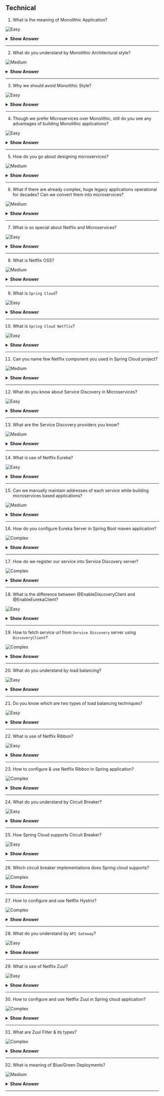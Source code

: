 ## Technical

1. What is the meaning of Monolithic Application?

![Easy](https://github.com/revaturelabs/interviewquestions/blob/dev/ComplexityTags/simple%20(2).svg)

<details> <summary> <b> Show Answer </b> </summary>

<blockquote> 
    
- When all the features/functionalities of an application are coupled together in single code base, then that application is termed as Monolithic applications.
	
</blockquote> 

</details>

---

2. What do you understand by Monolithic Architectural style?

![Medium](https://github.com/revaturelabs/interviewquestions/blob/dev/ComplexityTags/Medium%20(2).svg)

<details> <summary> <b> Show Answer </b> </summary>

<blockquote> 
    
- `Monolithic Architectural Style` is traditional software development style.
- It is built as a unified one code base unit that is self-contained and independent from other applications.
- In Monolithic style code is tightly coupled and servers all of the business concerns together.  
- To make a change to Monolithic of application requires update to entire stack by accessing the code base and building and deploying an updated version of the service-side interface. 
- This leads to changes/updates restrictive and time-consuming. 
	
</blockquote> 

</details>

---

3. Why we should avoid Monolithic Style? 

![Easy](https://github.com/revaturelabs/interviewquestions/blob/dev/ComplexityTags/simple%20(2).svg)

<details> <summary> <b> Show Answer </b> </summary>

<blockquote> 
    
  - There are many drawbacks of using Monolithic Style as listed below-
  - **Slower development speed**  due to large, complex monolithic application.
  - We **can’t scale individual components**.
  - As application evolves & become complex, **making changes are often expensive and time-consuming**.
  - Small change in monolithic application requires the **redeployment of the entire project**.
  - **Difficult to change framework/language** hence barrier to technology adoption.
  - Developer are **constrained by the technologies already used** in the monolith.
  - Due to one **smallest error the entire applications can be down and unavailable**.
</blockquote> 

</details>

---

4. Though we prefer Microservices over Monolithic, still do you see any advantages of building Monolithic applications?

![Easy](https://github.com/revaturelabs/interviewquestions/blob/dev/ComplexityTags/simple%20(2).svg)

<details> <summary> <b> Show Answer </b> </summary>

<blockquote> 
    
  - Yes there are too few advantages of Monolithic applications as listed below-
  - One code base, it is **easier to develop**.
  - Single build unit makes **deployment easier**.
  - **Better performance** due to centralized code base.
  - **Simplified end-to-end testing** due to single, centralized unit.
  - **Easy debugging** to locate application issues.
  - **Cost of hosting** is less compared to microservices style.
	
</blockquote> 

</details>

---

5. How do you go about designing microservices?

![Medium](https://github.com/revaturelabs/interviewquestions/blob/dev/ComplexityTags/Medium%20(2).svg)

<details> <summary> <b> Show Answer </b> </summary>

<blockquote> 
    
- Microservices is an architecture style to build large scale applications that can be scaled up independently.
- In a microservice architecture design, we divide an application into suite of small services, each running in its own process and communicating with lightweight mechanisms, often an HTTP resource API.
- These services are built around business capabilities and independently deployable by fully automated deployment process.
- There is a bare minimum of centralized management of these services, which may be written in different programming languages and use different data storage technologies. 
- Each service runs a unique process and manages its database. 
- A service can generate alerts, log data, support user interfaces (UIs), handle user identification or authentication, and perform various other tasks.
	
</details>

---
	
6. What if there are already complex, huge legacy applications operational for decades? Can we convert them into microservices?

![Medium](https://github.com/revaturelabs/interviewquestions/blob/dev/ComplexityTags/Medium%20(2).svg)

<details> <summary> <b> Show Answer </b> </summary>

<blockquote> 
    
- Top companies in the world for example Amazon, Netflix, Uber, etc., have adopted the microservices architecture(`MSA`) style for developing their applications. 
- Over time, these enterprises dismantled their monolithic applications and refactored them into microservice-based architectures. 
- Usually, the legacy applications which involved huge capital and way complex at core takes time to slowly migrate to MSA.
- Companies are trying to migrate first the UI or client facing layer to MSA followed by slowly moving towards the core complex layers. 
- This has given them scaling advantages, greater business agility, and increased profits.
	
</blockquote> 

</details>

---
7. What is so special about Netflix and Microservices?

![Easy](https://github.com/revaturelabs/interviewquestions/blob/dev/ComplexityTags/simple%20(2).svg)

<details> <summary> <b> Show Answer </b> </summary>

<blockquote> 
    
- Netflix is an organization that pioneered migration into microservices and became a market leader through innovation.
- Beginning In 2012, Netflix began adopting microservices.
- They made the decision to break down their monolithic legacy application into smaller, individual microservices to lower the possibility of system errors and ensure better long-term system stability.
- Switching to a microservices architecture can create exciting opportunities is proven by Netflix.
	
</blockquote> 

</details>

---
	
8. What is Netflix OSS?

![Medium](https://github.com/revaturelabs/interviewquestions/blob/dev/ComplexityTags/Medium%20(2).svg)

<details> <summary> <b> Show Answer </b> </summary>

<blockquote> 
    
- Netflix has created `Open-Source Software (OSS)` for creating microservices application when it was transiting from monolithic application to microservices. 
- Netflix decided to contribute these libraries and frameworks to the broader open-source community.
- These libraries and frameworks can be used by anyone who wants to create a microservices application for their business.

</blockquote> 

</details>

---
9. What is `Spring Cloud`?

![Easy](https://github.com/revaturelabs/interviewquestions/blob/dev/ComplexityTags/simple%20(2).svg)

<details> <summary> <b> Show Answer </b> </summary>

<blockquote> 
    
- Just like Spring Framework, Spring Data & Spring Boot, there is another project called Spring Cloud.
- Spring Cloud project help build robust cloud applications and it provides a solution to the commonly encountered patterns when developing a distributed system. 
- Spring Cloud project provides tools for developers to quickly build both cloud and microservice-based applications.
	
</blockquote> 

</details>

---
10. What is `Spring Cloud Netflix`?

![Easy](https://github.com/revaturelabs/interviewquestions/blob/dev/ComplexityTags/simple%20(2).svg)

<details> <summary> <b> Show Answer </b> </summary>

<blockquote> 
    
- `Spring Cloud` is divided into a group of sub projects for managing the challenges of development of cloud-based systems. 
- `Spring Cloud Netflix` provides Netflix OSS integrations for Spring Boot apps through autoconfiguration and binding to the Spring Environment. 
- With a few simple annotations, we can quickly enable and configure the common patterns inside our application and build large distributed systems with various Netflix components. 

</blockquote> 

</details>

---
11. Can you name few Netflix component you used in Spring Cloud project?

![Medium](https://github.com/revaturelabs/interviewquestions/blob/dev/ComplexityTags/Medium%20(2).svg)

<details> <summary> <b> Show Answer </b> </summary>

<blockquote> 
    
  - We can leverage `Spring Cloud Netflix` project and integrate below Netflix OSS components- 
  - `Netflix Eureka` - This is Service Discovery Server
  - `Netflix Ribbon` - Dynamic Routing and Load Balancer
  - `Netflix Hystrix` -  Circuit Breaker
  - `Netflix Zuul` - API Gateway
	
</blockquote> 

</details>

---
12. What do you know about Service Discovery in Microservices?

![Easy](https://github.com/revaturelabs/interviewquestions/blob/dev/ComplexityTags/simple%20(2).svg)

<details> <summary> <b> Show Answer </b> </summary>

<blockquote> 
    
- Under distributed application development, we have a concept called Service Registration and Service Discovery.
- We have one dedicated server which is responsible for maintaining the registry of all the microservices that have been deployed and removed.
- We can understand it as a lookup service where microservices (clients) can register themselves and discover other registered microservices.
	
</blockquote> 

</details>

---
	
13. What are the Service Discovery providers you know?

![Medium](https://github.com/revaturelabs/interviewquestions/blob/dev/ComplexityTags/Medium%20(2).svg)

<details> <summary> <b> Show Answer </b> </summary>

<blockquote> 
    
- Netflix Eureka or Consul are the two popular Service Discovery providers.

</blockquote> 

</details>

---
14.   What is use of Netflix Eureka? 

![Easy](https://github.com/revaturelabs/interviewquestions/blob/dev/ComplexityTags/simple%20(2).svg)

<details> <summary> <b> Show Answer </b> </summary>

<blockquote> 
    
- Netflix Eureka is used as Service Discovery Server.
- Each client microservice need to first register with Eureka server.
- Post registration Eureka server provides metadata such as host, post, and health indicators which allows other microservices to discover it. 
- The discovery server expects a regular heartbeat message from each microservice instance. 
- If any microservice instance consistently fail to send a heartbeat, then the discovery server will remove the instance from its registry. 
- This way Eureka server maintains very stable ecosystem of microservices collaborating with each other. 
	
</blockquote> 

</details>

---
15.  Can we manually maintain addresses of each service while building microservices based applications?

![Medium](https://github.com/revaturelabs/interviewquestions/blob/dev/ComplexityTags/Medium%20(2).svg)

<details> <summary> <b> Show Answer </b> </summary>

<blockquote> 
    
- No, we don’t have to manually maintain the address of other microservices.
- This is usually one of the key responsibilities of Service Discovery Server.
- Usually, each service instance in microservices based architecture is scaled up and down as per application load.
- Also, we use a virtual host to host the services, especially in the cloud environment.
	
</blockquote> 

</details>

---
16. How do you configure Eureka Server in Spring Boot maven application?

![Complex](https://github.com/revaturelabs/interviewquestions/blob/dev/ComplexityTags/Complex%20(2).svg)

<details> <summary> <b> Show Answer </b> </summary>

<blockquote> 
    
- We have to add below maven dependencies in `pom.xml`
	
```xml
  <dependencies>
	<dependency>
		<groupId>org.springframework.cloud</groupId>
		<artifactId>spring-cloud-dependencies</artifactId>
		<version>Camden.SR6</version>
		<type>pom</type>
		<scope>import</scope>
	</dependency>
	<dependency>
		<groupId>org.springframework.cloud</groupId>
		<artifactId>spring-cloud-starter-eureka-server</artifactId>
	</dependency>
  </dependencies>
	
```
- Configure `Eureka server common port: 8761` inside application.properties file as below-
```
#Port 8761 is the common port for Eureka Servers
server.port=8761

#Indicates whether or not this instance should register its information with eureka server for discovery by others.
#In some cases, you do not want your instances to be discovered whereas you just want do discover other instances.
#Since current app is actual Eureka server hence we must keep this value as false
eureka.client.register-with-eureka=false

#Indicates whether this client should fetch eureka registry information from eureka server.
#Usually Kept false
eureka.client.fetch-registry=false

#If instance goes down what shall be done? in production we must 
#Have multiple instances of the eureka server running that is controlled using below property
#eureka.server.maxThreadsForPeerReplication=0

eureka.server.max-threads-for-peer-replication=0

#When the registry starts, it will complain (with a stacktrace) that there 
#are no replica nodes to which the registry can connect. In a production environment,
#you will want more than one instance of the registry. For our simple purposes, 
#however, it suffices to disable the relevant logging.
#logging.level.com.netflix.eureka=OFF
#logging.level.com.netflix.discovery=OFF
#https://cloud.spring.io/spring-cloud-static/Dalston.SR5/multi/multi__appendix_compendium_of_configuration_properties.html
	
```
- Annotate the Spring Boot application main class with @EnableEurekaServer annotation-

```java
import org.springframework.boot.SpringApplication;
import org.springframework.boot.autoconfigure.SpringBootApplication;
import org.springframework.cloud.netflix.eureka.server.EnableEurekaServer;

@SpringBootApplication
@EnableEurekaServer
public class EurekaServerApplication {
	public static void main(String[] args) {
		SpringApplication.run(EurekaServerApplication.class, args);
	}
}
```
- Check Browser for Registry Server on http://localhost:8761/

</blockquote> 

</details>

---
17. How do we register our service into Service Discovery server?

![Complex](https://github.com/revaturelabs/interviewquestions/blob/dev/ComplexityTags/Complex%20(2).svg)

<details> <summary> <b> Show Answer </b> </summary>

<blockquote> 

- Ensure the Service Discovery server is up and running, assuming it’s running locally on port 8761 [http://localhost:8761/]
- Now, we have to add required maven dependencies in `pom.xml`-
```xml
  <dependencies>
	<dependency>
		<groupId>org.springframework.cloud</groupId>
		<artifactId>spring-cloud-dependencies</artifactId>
		<version>Camden.SR6</version>
		<type>pom</type>
		<scope>import</scope>
	</dependency>
	<dependency>
		<groupId>org.springframework.cloud</groupId>
		<artifactId>spring-cloud-starter-eureka-server</artifactId>
	</dependency>
  </dependencies>
```
- Set below properties inside application.properties file-

```
#When Eureka server is configured with multiple zones we define them, in simple case we can keep it as default
eureka.client.serviceUrl.defaultZone=http://localhost:8761/eureka

#In Eureka each service is identified by unique Id, it’s our choice to keep id as we like, e.g., combination of `serviceName:port` uniquely identifies each service.
eureka.instance.instanceId=${spring.application.name}:${server.port}

#Our service names
spring.application.name=my-producer

#Our service port number
spring.port=8080

```
- Annotate the Spring Boot application main class with @EnableDiscoveryClient annotation-

```java
import org.springframework.boot.SpringApplication;
import org.springframework.boot.autoconfigure.SpringBootApplication;
import org.springframework.cloud.client.discovery.EnableDiscoveryClient;

//@EnableDiscoveryClient will register discovery service using the jar available in class path like Consul, Eureka, Kubernetes.
//@EnableDiscoveryClient lives in spring-cloud-commons and picks the implementation on the class path. 
//@EnableEurekaClient lives in spring-cloud-netflix and only works for Eureka. If eureka is on your class path, they are effectively the same.

@SpringBootApplication
@EnableDiscoveryClient
public class ProducerEureka2 {
	public static void main(String[] args) {
		SpringApplication.run(ProducerEureka2.class, args);
	}
}
```

- Launch application and verify the service with name `my-producer:8080` is visible on Service Discovery dashboard at http://localhost:8761/

</blockquote> 

</details>

---

18. What is the difference between @EnableDiscoveryClient and @EnableEurekaClient?

![Easy](https://github.com/revaturelabs/interviewquestions/blob/dev/ComplexityTags/simple%20(2).svg)

<details> <summary> <b> Show Answer </b> </summary>

<blockquote> 
    
- There are multiple implementations of "Discovery Service" (Eureka, Consul, Zookeeper). 
- `@EnableDiscoveryClient` will register discovery service using the jar available in class path like Consul, Eureka, Kubernetes.
- `@EnableDiscoveryClient` lives in `spring-cloud-commons` and picks the implementation on the class path. 
- `@EnableEurekaClient` lives in `spring-cloud-netflix` and only works for Eureka. 
- If eureka is on your class path, they are effectively the same.
</blockquote> 

</details>

---

19. How to fetch service url from `Service Discovery` server using `DiscoveryClient`?

![Complex](https://github.com/revaturelabs/interviewquestions/blob/dev/ComplexityTags/Complex%20(2).svg)

<details> <summary> <b> Show Answer </b> </summary>

<blockquote> 
    
- To fetch service url from Service Discovery server we will inject `org.springframework.cloud.client.discovery.DiscoveryClient` in our service/controller layer.
- `DiscoveryClient` represents operations commonly available to Discovery service such as Netflix Eureka or Consul.
- One service might be registered with same name on multiple ports hence we first need to get list of its all instances using `getInstances(String)` method of `DiscoveryClient`.
- We can then choose any of the retrieved instances and invoke get the service's base url using getUri() method as shown below-
  
```java
	StringBuilder responseText = new StringBuilder();
	List<ServiceInstance> instances = discoveryClient.getInstances("employee-producer");
		for (int i = 0; i < instances.size(); i++) {
			System.out.println("[" + i + "]  -->  " + instances.get(i).getUri());
			responseText.append("\n[" + i + "]  -->  " + instances.get(i).getUri());
		}
		System.out.println("Using the first producer service got from DiscoveryClient:" + instances.get(0).getUri());
		responseText.append("\n\n\nUsing the first service:\n" + instances.get(0).getUri());
		ServiceInstance serviceInstance = instances.get(0);
		String baseUrl = serviceInstance.getUri().toString();
		baseUrl = baseUrl + "/employee";
```

</blockquote> 

</details>

---

20. What do you understand by load balancing?

![Easy](https://github.com/revaturelabs/interviewquestions/blob/dev/ComplexityTags/simple%20(2).svg)

<details> <summary> <b> Show Answer </b> </summary>

<blockquote> 
    
- It is the process of distributing a set of requests or tasks over a set of resources, with the intention of making their overall processing more efficient.
  
</blockquote> 

</details>

---

21. Do you know which are two types of load balancing techniques?

![Easy](https://github.com/revaturelabs/interviewquestions/blob/dev/ComplexityTags/simple%20(2).svg)

<details> <summary> <b> Show Answer </b> </summary>

<blockquote> 
    
- Yes, there is client and server-side load balancing.
- In server-side load balancing, the clients call an intermediate reverse proxy server, which then decides which instance of the actual server or microservice) will get call.
- In client-side load balancing, the clients call an intermediate server (the API gateway - e.g., Zuul, configured with a load-balancer - e.g. Ribbon and a discovery server - e.g. Eureka), which then decides which instance of the microservice to call.
 
</blockquote> 

</details>

---
22. What is use of Netflix Ribbon?

![Easy](https://github.com/revaturelabs/interviewquestions/blob/dev/ComplexityTags/simple%20(2).svg)

<details> <summary> <b> Show Answer </b> </summary>

<blockquote> 
    
- Netflix Ribbon is a Part of Netflix Open-Source Software (Netflix OSS). 
- This library provides client-side load balancing. 
- It automatically interacts with Netflix Service Discovery (Eureka) because it is a member of the Netflix family.
  
</blockquote> 

</details>

---
23. How to configure & use Netflix Ribbon in Spring application?

![Complex](https://github.com/revaturelabs/interviewquestions/blob/dev/ComplexityTags/Complex%20(2).svg)

<details> <summary> <b> Show Answer </b> </summary>

<blockquote> 
    
- Ensure the Service Discovery Eureka server is up and running, assuming it’s running locally on port 8761 [http://localhost:8761/].
- Ensure you have multiple instances of one service already registered on Eureka with unique ids as `serviceName:portNo` e.g., `my-service:8080`, `my-service:7070` & `my-service:9090`.
- For using Netflix Ribbon, we need to add below one additional dependency inside pom.xml file along with usual dependencies-

```xml
<dependencies>
	<dependency>
		<groupId>org.springframework.cloud</groupId>
		<artifactId>spring-cloud-dependencies</artifactId>
		<version>Camden.SR6</version>
		<type>pom</type>
		<scope>import</scope>
	</dependency>
	<dependency>
		<groupId>org.springframework.cloud</groupId>
		<artifactId>spring-cloud-starter-eureka-server</artifactId>
	</dependency>
	<dependency>
		<groupId>org.springframework.cloud</groupId>
		<artifactId>spring-cloud-starter-ribbon</artifactId>
	</dependency>
</dependencies>
```
- To use client-side load balancer we will inject `org.springframework.cloud.client.loadbalancer.LoadBalancerClient` in our service/controller layer.
- With the help of LoadBalancerClient object we will fetch service url as below-
```java
		StringBuilder responseText = new StringBuilder();
		ServiceInstance serviceInstance = loadBalancer.choose("my-service");
		System.out.println("Using the only producer service got from LoadBalancerClient:" + serviceInstance.getUri());
		responseText.append("Using the only producer service got from LoadBalancerClient:\n" + serviceInstance.getUri());
		String baseUrl = serviceInstance.getUri().toString();
		baseUrl = baseUrl + "/employee";
```
- Once the service url is retrieved we will invoke service normally (e.g., using RestTemplate)

</blockquote> 

</details>

---
24. What do you understand by Circuit Breaker?

![Easy](https://github.com/revaturelabs/interviewquestions/blob/dev/ComplexityTags/simple%20(2).svg)

<details> <summary> <b> Show Answer </b> </summary>

<blockquote> 
    
- Circuit breaker is a design pattern used in software development. 
- It is used to detect failures and encapsulates the logic of preventing a failure from constantly recurring, during maintenance, temporary external system failure or unexpected system difficulties.
- The Circuit Breaker design pattern stops sending the request to the service which is not working or taking too long to respond.
- Circuit Breaker aims in building fault-tolerant and resilient systems.
</blockquote> 

</details>

---
25. How Spring Cloud supports Circuit Breaker?

![Easy](https://github.com/revaturelabs/interviewquestions/blob/dev/ComplexityTags/simple%20(2).svg)

<details> <summary> <b> Show Answer </b> </summary>

<blockquote> 
    
- Spring Cloud’s Circuit Breaker library provides an implementation of the Circuit Breaker pattern.
- When we wrap a method call in a circuit breaker, Spring Cloud Circuit Breaker watches for failing calls to that method.
- In case failure occurs, Spring Cloud Circuit Breaker opens the circuit so that subsequent calls automatically fail. 
- While the circuit is open, Spring Cloud Circuit Breaker redirects calls to our specified `fallback method`.
</blockquote> 

</details>

---
26. Which circuit breaker implementations does Spring cloud supports?

![Complex](https://github.com/revaturelabs/interviewquestions/blob/dev/ComplexityTags/Complex%20(2).svg)

<details> <summary> <b> Show Answer </b> </summary>

<blockquote> 
    
- Spring Cloud Circuit Breaker supports many different circuit breaker implementations including, Resilience4J, Netflix Hystrix, Sentinal, and Spring Retry etc. 
</blockquote> 

</details>

---

27. How to configure and use Netflix Hystrix?

![Complex](https://github.com/revaturelabs/interviewquestions/blob/dev/ComplexityTags/Complex%20(2).svg)

<details> <summary> <b> Show Answer </b> </summary>

<blockquote> 

- Ensure the Service Discovery Eureka server is up and running, assuming it’s running locally on port 8761 [http://localhost:8761/].
- For using Netflix Hystrix, we need to add below additional dependency inside pom.xml file along with usual dependencies under the service provider end -

```xml
<dependencies>
	<dependency>
		<groupId>org.springframework.cloud</groupId>
		<artifactId>spring-cloud-dependencies</artifactId>
		<version>Camden.SR6</version>
		<type>pom</type>
		<scope>import</scope>
	</dependency>
	<dependency>
		<groupId>org.springframework.cloud</groupId>
		<artifactId>spring-cloud-starter-eureka-server</artifactId>
	</dependency>
	<dependency>
		<groupId>org.springframework.cloud</groupId>
		<artifactId>spring-cloud-starter-hystrix</artifactId>
	</dependency>
</dependencies>
```
- In the service provider side, we need to mark the target method as @HystrixCommand where circuit breaker will be enabled.
- We also need to mention fallbackMethod attribute which is our handler method invoked in case the target method execution fails.
  
```java
import org.springframework.web.bind.annotation.GetMapping;
import org.springframework.web.bind.annotation.RestController;
import com.revature.model.Employee;
import com.netflix.hystrix.contrib.javanica.annotation.HystrixCommand;

@RestController
public class ProducerController {
	@GetMapping(value = "/info")
	public String getAllTodos() {
		return "This is 'employee-producer-eureka-ribbon-hystrix4' service";
	}
	@GetMapping(value = "/employee")
	@HystrixCommand(fallbackMethod = "getDataFallBack")
	public Employee firstPage() {
		Employee emp = new Employee();
		emp.setName("A");
		if (emp.getName().equalsIgnoreCase("A"))
			throw new RuntimeException();
		return emp;
	}
	public Employee getDataFallBack() {
		Employee emp = new Employee();
		emp.setName("fallback-emp1");
		emp.setDesignation("fallback-manager");
		emp.setEmpId("fallback-1");
		emp.setSalary(0);
		return emp;
	}
}
```
- Annotate the Spring Boot application main class with additional @EnableCircuitBreaker annotation-

```java
import org.springframework.boot.SpringApplication;
import org.springframework.boot.autoconfigure.SpringBootApplication;
import org.springframework.cloud.client.circuitbreaker.EnableCircuitBreaker;
import org.springframework.cloud.client.discovery.EnableDiscoveryClient;

@SpringBootApplication
@EnableCircuitBreaker
@EnableDiscoveryClient
public class ProducerEurekaHystrix {
	public static void main(String[] args) {
		SpringApplication.run(ProducerEurekaHystrix.class, args);
	}
}

```
</blockquote> 

</details>

---
28. What do you understand by `API Gateway`?

![Easy](https://github.com/revaturelabs/interviewquestions/blob/dev/ComplexityTags/simple%20(2).svg)

<details> <summary> <b> Show Answer </b> </summary>

<blockquote> 
    
- In simple term, the API Gateway is responsible to take requests and redirects them to the right service.
- We can expose multiple services (REST, SOAP, etc.) through a single API Gateway. 
- We can create micro-services to implement our business logic and expose them to external users/system by publishing those service as an API in a API Gateway. 
- Apart from simple routing API Gateway, also provide various other features like-
  - Security (User authentication & authorization)
  - Throttling management
  - Reporting
  - Traffic monitoring
  - API documentation
  - Rate Limiting
  - Caching
  - Versioning
  - Routing
</blockquote> 

</details>

---
29. What is use of Netflix Zuul?

![Easy](https://github.com/revaturelabs/interviewquestions/blob/dev/ComplexityTags/simple%20(2).svg)

<details> <summary> <b> Show Answer </b> </summary>

<blockquote> 
    
- Netflix Zuul is an API Gateway server.
- Zuul Server dynamically routes the requests to the respective backend microservice application.
- For Example, all request starting with /api/account are mapped to account service and those starting with /api/sales are mapped to the sales service. 
- It works as a front door for all the requests. 
- Zuul is built to enable dynamic routing, monitoring, resiliency, and security. 
- Zuul is a JVM-based router and server-side load balancer from Netflix.
</blockquote> 

</details>

---
30. How to configure and use Netflix Zuul in Spring cloud application?

![Complex](https://github.com/revaturelabs/interviewquestions/blob/dev/ComplexityTags/Complex%20(2).svg)

<details> <summary> <b> Show Answer </b> </summary>

<blockquote> 
    
- Zuul is a JVM-based router and server-side load balancer from Netflix.
- Ensure the Service Discovery Eureka server is up and running, assuming it’s running locally on port 8761 [http://localhost:8761/].
- We need to create separate service for API Gateway by adding one additional dependency inside pom.xml file along with usual dependencies-

```xml
<dependencies>
	<dependency>
		<groupId>org.springframework.cloud</groupId>
		<artifactId>spring-cloud-dependencies</artifactId>
		<version>Camden.SR6</version>
		<type>pom</type>
		<scope>import</scope>
	</dependency>
	<dependency>
		<groupId>org.springframework.cloud</groupId>
		<artifactId>spring-cloud-starter-eureka-server</artifactId>
	</dependency>
	<dependency>
		<groupId>org.springframework.cloud</groupId>
		<artifactId>spring-cloud-starter-zuul</artifactId>
	</dependency>
</dependencies>
```
- We need to create Zuul filters (i.e., PreFilter, PostFilter, RouteFilter, ErrorFilter)  by extending `com.netflix.zuul.ZuulFilter` .
- Set zuul routes properties inside application.properties file-

```
#All requests http://localhost:8079/product-producer/ will be diverted to this resource http://localhost:10000/info
zuul.routes.product-producer.url=http://localhost:10000/info
eureka.client.serviceUrl.defaultZone=http://localhost:8761/eureka
server.port=8079
```
- Annotate the Spring Boot application main class with @EnableZuulProxy annotation-
```java
import org.springframework.boot.SpringApplication;
import org.springframework.boot.autoconfigure.SpringBootApplication;
import org.springframework.cloud.client.discovery.EnableDiscoveryClient;
import org.springframework.cloud.netflix.zuul.EnableZuulProxy;
import org.springframework.context.annotation.Bean;
import com.revature.filter.ErrorFilter;
import com.revature.filter.PostFilter;
import com.revature.filter.PreFilter;
import com.revature.filter.RouteFilter;

@SpringBootApplication
@EnableDiscoveryClient
@EnableZuulProxy
public class EmployeeZuulGatwayApplication {
	public static void main(String[] args) {
		SpringApplication.run(EmployeeZuulGatwayApplication.class, args);
	}
	@Bean
	public PreFilter preFilter() {
		return new PreFilter();
	}
	@Bean
	public PostFilter postFilter() {
		return new PostFilter();
	}
	@Bean
	public ErrorFilter errorFilter() {
		return new ErrorFilter();
	}
	@Bean
	public RouteFilter routeFilter() {
		return new RouteFilter();
	}
}
```
- Now all the requests to http://localhost:8079/product-producer/ will be diverted to this resource http://localhost:10000/info due to Zuul routing.

</blockquote> 

</details>

---
31. What are Zuul Filter & its types?

![Complex](https://github.com/revaturelabs/interviewquestions/blob/dev/ComplexityTags/Complex%20(2).svg)

<details> <summary> <b> Show Answer </b> </summary>

<blockquote> 
    
- Netflix Zuul mainly comprises of four types of filters.
- Filter enable us to intercept the traffic in different timeline of the request processing. 
- We can add any number of filters for a particular url pattern.
  - `Pre filters` – Invoked before the request is routed.
  - `Post filters` – Invoked after the request has been routed.
  - `Route filters` – Used to route the request.
  - `Error filters` – Invoked when an error occurs while handling the request.
</blockquote> 

</details>

---
32.  What is meaning of Blue/Green Deployments?

![Medium](https://github.com/revaturelabs/interviewquestions/blob/dev/ComplexityTags/Medium%20(2).svg)

<details> <summary> <b> Show Answer </b> </summary>

<blockquote> 
    
- A blue/green deployment is an application deployment strategy.
- First we create two separate, but identical environments. 
- One environment (blue) is running the current application version and one environment (green) is running the new application version. 
- Using a blue/green deployment strategy increases application availability and reduces deployment risk by simplifying the rollback process if a deployment fails. 
- Once testing has been completed on the green environment, live application traffic is directed to the green environment and the blue environment is deprecated.
</blockquote> 

</details>

---
